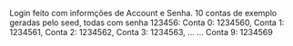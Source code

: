 Login feito com informções de Account e Senha.
10 contas de exemplo geradas pelo seed, todas com senha 123456:
Conta 0: 1234560,
Conta 1: 1234561,
Conta 2: 1234562,
Conta 3: 1234563,
...
...
Conta 9: 1234569
